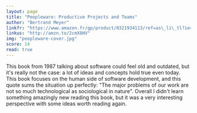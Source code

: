 ```yaml
---
layout: page
title: "Peopleware: Productive Projects and Teams"
author: "Bertrand Meyer"
linkfr: "https://www.amazon.fr/gp/product/0321934113/ref=as\_li\_tl?ie=UTF8&camp=1642&creative=6746&creativeASIN=0321934113&linkCode=as2&tag=mg092-21"
linkus: "http://amzn.to/2cmX8HV" 
img: "peopleware-cover.jpg"
score: 14
read: true
---
```


This book from 1987 talking about software could feel old and outdated, but it's really not the case: a lot of ideas and concepts hold true even today. This book focuses on the human side of software development, and this quote sums the situation up perfectly: "The major problems of our work are not so much technological as sociological in nature". Overall I didn't learn something amazingly new reading this book, but it was a very interesting perspective with some ideas worth reading again.